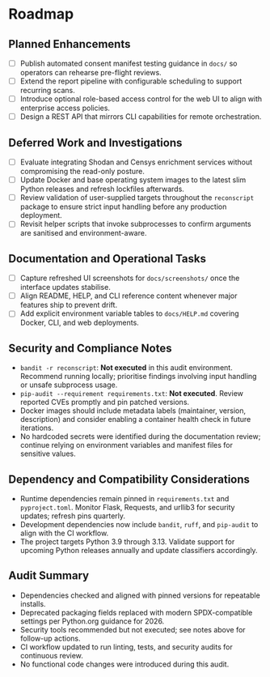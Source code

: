 # Roadmap

## Planned Enhancements
- [ ] Publish automated consent manifest testing guidance in `docs/` so operators can rehearse pre-flight reviews.
- [ ] Extend the report pipeline with configurable scheduling to support recurring scans.
- [ ] Introduce optional role-based access control for the web UI to align with enterprise access policies.
- [ ] Design a REST API that mirrors CLI capabilities for remote orchestration.

## Deferred Work and Investigations
- [ ] Evaluate integrating Shodan and Censys enrichment services without compromising the read-only posture.
- [ ] Update Docker and base operating system images to the latest slim Python releases and refresh lockfiles afterwards.
- [ ] Review validation of user-supplied targets throughout the `reconscript` package to ensure strict input handling before any production deployment.
- [ ] Revisit helper scripts that invoke subprocesses to confirm arguments are sanitised and environment-aware.

## Documentation and Operational Tasks
- [ ] Capture refreshed UI screenshots for `docs/screenshots/` once the interface updates stabilise.
- [ ] Align README, HELP, and CLI reference content whenever major features ship to prevent drift.
- [ ] Add explicit environment variable tables to `docs/HELP.md` covering Docker, CLI, and web deployments.

## Security and Compliance Notes
- `bandit -r reconscript`: **Not executed** in this audit environment. Recommend running locally; prioritise findings involving input handling or unsafe subprocess usage.
- `pip-audit --requirement requirements.txt`: **Not executed**. Review reported CVEs promptly and pin patched versions.
- Docker images should include metadata labels (maintainer, version, description) and consider enabling a container health check in future iterations.
- No hardcoded secrets were identified during the documentation review; continue relying on environment variables and manifest files for sensitive values.

## Dependency and Compatibility Considerations
- Runtime dependencies remain pinned in `requirements.txt` and `pyproject.toml`. Monitor Flask, Requests, and urllib3 for security updates; refresh pins quarterly.
- Development dependencies now include `bandit`, `ruff`, and `pip-audit` to align with the CI workflow.
- The project targets Python 3.9 through 3.13. Validate support for upcoming Python releases annually and update classifiers accordingly.

## Audit Summary
- Dependencies checked and aligned with pinned versions for repeatable installs.
- Deprecated packaging fields replaced with modern SPDX-compatible settings per Python.org guidance for 2026.
- Security tools recommended but not executed; see notes above for follow-up actions.
- CI workflow updated to run linting, tests, and security audits for continuous review.
- No functional code changes were introduced during this audit.
